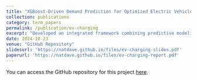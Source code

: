 ```yaml
---
title: "XGBoost-Driven Demand Prediction for Optimized Electric Vehicle Charging Recommendations"
collection: publications
category: term_papers
permalink: /publication/ev-charging
excerpt: "Developed an integrated framework combining predictive modeling and optimization techniques to enhance the efficiency of electric vehicle charging infrastructure. Leveraged the Adaptive Charging Network dataset from Caltech, containing extensive charging session logs and other relevant data."
date: 2024-10-23
venue: "GitHub Repository"
slidesurl: 'https://natdave.github.io/files/ev-charging-slides.pdf'
paperurl: 'https://natdave.github.io/files/ev-charging-report.pdf'
---
```


You can access the GitHub repository for this project [here](https://github.com/NatDave/xgboost-ev-charging).
